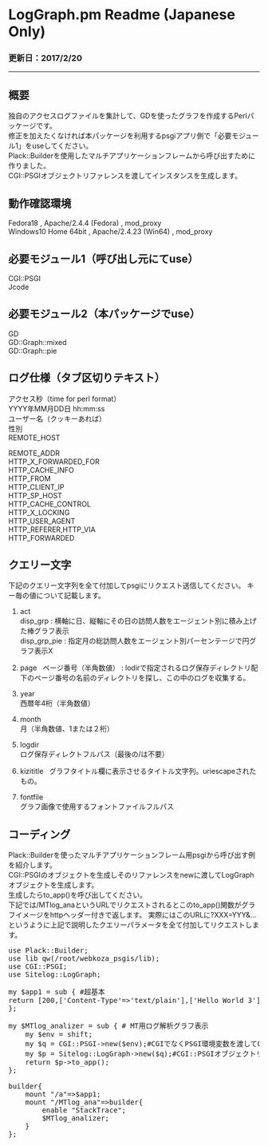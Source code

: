 # LogGraph.pm Readme (Japanese Only)
### 更新日：2017/2/20
---
## 概要
独自のアクセスログファイルを集計して、GDを使ったグラフを作成するPerlパッケージです。  
修正を加えたくなければ本パッケージを利用するpsgiアプリ側で「必要モジュール1」をuseしてください。  
Plack::Builderを使用したマルチアプリケーションフレームから呼び出すために作りました。  
CGI::PSGIオブジェクトリファレンスを渡してインスタンスを生成します。

## 動作確認環境
Fedora18 , Apache/2.4.4 (Fedora) , mod_proxy  
Windows10 Home 64bit , Apache/2.4.23 (Win64) , mod_proxy  

## 必要モジュール1（呼び出し元にてuse）
CGI::PSGI  
Jcode  

## 必要モジュール2（本パッケージでuse）
GD  
GD::Graph::mixed  
GD::Graph::pie  

## ログ仕様（タブ区切りテキスト）
アクセス秒（time for perl format）  
YYYY年MM月DD日 hh:mm:ss  
ユーザー名（クッキーあれば）  
性別  
REMOTE_HOST  

REMOTE_ADDR  
HTTP_X_FORWARDED_FOR  
HTTP_CACHE_INFO  
HTTP_FROM  
HTTP_CLIENT_IP  
HTTP_SP_HOST  
HTTP_CACHE_CONTROL  
HTTP_X_LOCKING  
HTTP_USER_AGENT  
HTTP_REFERER,HTTP_VIA  
HTTP_FORWARDED  

## クエリー文字
下記のクエリー文字列を全て付加してpsgiにリクエスト送信してください。 キー毎の値について記載します。

1. act  
disp_grp : 横軸に日、縦軸にその日の訪問人数をエージェント別に積み上げた棒グラフ表示  
disp_grp_pie : 指定月の総訪問人数をエージェント別パーセンテージで円グラフ表示X
2. page  
ページ番号（半角数値） : lodirで指定されるログ保存ディレクトリ配下のページ番号の名前のディレクトリを探し、この中のログを収集する。

3. year  
西暦年4桁（半角数値）

4. month  
月（半角数値、1または２桁）

5. logdir  
ログ保存ディレクトフルパス（最後の/は不要）

6. kizititle  
グラフタイトル欄に表示させるタイトル文字列。uriescapeされたもの。

7. fontfile  
グラフ画像で使用するフォントファイルフルパス

## コーディング
Plack::Builderを使ったマルチアプリケーションフレーム用psgiから呼び出す例を紹介します。  
CGI::PSGIのオブジェクトを生成しそのリファレンスをnewに渡してLogGraphオブジェクトを生成します。  
生成したらto_app()を呼び出してください。  
下記では/MTlog_anaというURLでリクエストされるとこのto_app()関数がグラフイメージをhttpヘッダー付きで返します。
実際にはこのURLに?XXX=YYY&...というように上記で説明したクエリーパラメータを全て付加してリクエストします。
<pre>
use Plack::Builder;
use lib qw(/root/webkoza_psgis/lib);
use CGI::PSGI;
use Sitelog::LogGraph;

my $app1 = sub { #超基本
return [200,['Content-Type'=>'text/plain'],['Hello World 3']];
};

my $MTlog_analizer = sub { # MT用ログ解析グラフ表示
	my $env = shift;
	my $q = CGI::PSGI->new($env);#CGIでなくPSGI環境変数を渡してCGI::PSGIのインスタンス生成
	my $p = Sitelog::LogGraph->new($q);#CGI::PSGIオブジェクトリファ（インスタンス）を渡す
	return $p->to_app();
};

builder{
	mount "/a"=>$app1;
	mount "/MTlog_ana"=>builder{
		enable "StackTrace";
		$MTlog_analizer;
	}
};
</pre>
